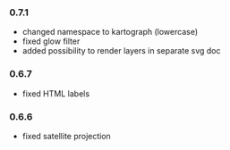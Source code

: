 ### 0.7.1

* changed namespace to kartograph (lowercase)
* fixed glow filter
* added possibility to render layers in separate svg doc

### 0.6.7

* fixed HTML labels

### 0.6.6

* fixed satellite projection
